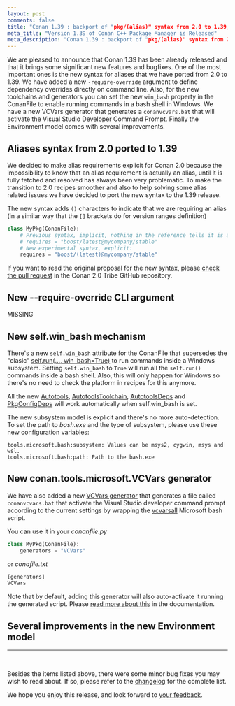 ```yaml
---
layout: post
comments: false
title: "Conan 1.39 : backport of "pkg/(alias)" syntax from 2.0 to 1.39, new --require-override CLI argument, new "win_bash" management with better configuration, new conan.tools.microsoft.VCVars generator, improvements in Environment model."
meta_title: "Version 1.39 of Conan C++ Package Manager is Released"
meta_description: "Conan 1.39 : backport of "pkg/(alias)" syntax from 2., new --require-override CLI argument, new "win_bash" management with better configuration, new conan.tools.microsoft.VCVars generator, improvements in Environment model."
---
```


We are pleased to announce that Conan 1.39 has been already released and that it brings some significant new features and bugfixes. One of the most important ones is the new syntax for aliases that we have ported from 2.0 to 1.39. We have added a new `-require-override` argument to define dependency overrides directly on command line. Also, for the new toolchains and generators you can set the new `win_bash` property in the ConanFile to enable running commands in a bash shell in Windows. We have a new VCVars generator that generates a `conanvcvars.bat` that will activate the Visual Studio Developer Command Prompt. Finally the Environment model comes with several improvements.

## Aliases syntax from 2.0 ported to 1.39

We decided to make alias requirements explicit for Conan 2.0 because the impossibility to know that an alias requirement is actually an alias, until it is fully fetched and resolved has always been very problematic. To make the transition to 2.0 recipes smoother and also to help solving some alias related issues we have decided to port the new syntax to the 1.39 release.

The new syntax adds ``()`` characters to indicate that we are requiring an alias (in a similar way that the ``[]`` brackets do for version ranges definition)

```python
class MyPkg(ConanFile):
    # Previous syntax, implicit, nothing in the reference tells it is an alias
    # requires = "boost/latest@mycompany/stable"
    # New experimental syntax, explicit:
    requires = "boost/(latest)@mycompany/stable"
```

If you want to read the original proposal for the new syntax, please [check the pull request](https://github.com/conan-io/tribe/pull/25) in the Conan 2.0 Tribe GitHub repository.


## New --require-override CLI argument

MISSING

## New self.win_bash mechanism

There's a new `self.win_bash` attribute for the ConanFile that supersedes the "clasic" [self.run(..., win_bash=True)](https://docs.conan.io/en/latest/systems_cross_building/windows_subsystems.html?highlight=win_bash#self-run) to run commands inside a Windows subsystem. Setting `self.win_bash` to `True` will run all the `self.run()` commands inside a bash shell. Also, this will only happen for Windows so there's no need to check the platform in recipes for this anymore.

All the new [Autotools](https://docs.conan.io/en/latest/reference/conanfile/tools/gnu/autotools.html), [AutotoolsToolchain](https://docs.conan.io/en/latest/reference/conanfile/tools/gnu/autotoolstoolchain.html), [AutotoolsDeps](https://docs.conan.io/en/latest/reference/conanfile/tools/gnu/autotoolsdeps.html) and [PkgConfigDeps](https://docs.conan.io/en/latest/reference/conanfile/tools/gnu/pkgconfigdeps.html#pkgconfigdeps) will work automatically when self.win_bash is set. 

The new subsystem model is explicit and there's no more auto-detection. To set the path to *bash.exe* and the type of subsystem, please use these new configuration variables:

```
tools.microsoft.bash:subsystem: Values can be msys2, cygwin, msys and wsl.
tools.microsoft.bash:path: Path to the bash.exe
```

## New conan.tools.microsoft.VCVars generator

We have also added a new [VCVars generator](https://docs.conan.io/en/latest/reference/conanfile/tools/microsoft.html#vcvars) that generates a file called `conanvcvars.bat` that activate the Visual Studio developer command prompt according to the current settings by wrapping the [vcvarsall](https://docs.microsoft.com/en-us/cpp/build/building-on-the-command-line?view=msvc-160&viewFallbackFrom=vs-2017) Microsoft bash script.

You can use it in your *conanfile.py*

```python
class MyPkg(ConanFile):
    generators = "VCVars"
```

or *conafile.txt*

```python
[generators]
VCVars
```

Note that by default, adding this generator will also auto-activate it running the generated script. Please [read more about this](https://docs.conan.io/en/latest/reference/conanfile/tools/env/environment.html#creating-launcher-files) in the documentation.

## Several improvements in the new Environment model



-----------
<br>

Besides the items listed above, there were some minor bug fixes you may wish to
read about.  If so, please refer to the
[changelog](https://docs.conan.io/en/latest/changelog.html#jul-2021) for the
complete list.

We hope you enjoy this release, and look forward to [your
feedback](https://github.com/conan-io/conan/issues). 
